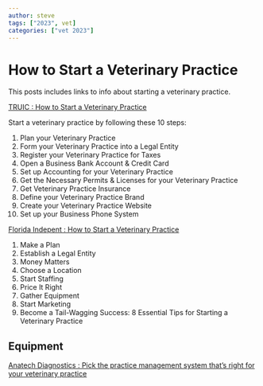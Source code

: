 ```yaml
---
author: steve
tags: ["2023", vet]
categories: ["vet 2023"]
---
```

# How to Start a Veterinary Practice

This posts includes links to info about starting a veterinary practice.

[TRUIC : How to Start a Veterinary Practice](https://howtostartanllc.com/business-ideas/veterinary)  


Start a veterinary practice by following these 10 steps:
1. Plan your Veterinary Practice
1. Form your Veterinary Practice into a Legal Entity
1. Register your Veterinary Practice for Taxes
1. Open a Business Bank Account & Credit Card
1. Set up Accounting for your Veterinary Practice
1. Get the Necessary Permits & Licenses for your Veterinary Practice
1. Get Veterinary Practice Insurance
1. Define your Veterinary Practice Brand
1. Create your Veterinary Practice Website
1. Set up your Business Phone System

[Florida Indepent : How to Start a Veterinary Practice](https://floridaindependent.com/how-to-start-a-veterinary-practice/)  

1.  Make a Plan
1.  Establish a Legal Entity
1.  Money Matters
1.  Choose a Location
1.  Start Staffing
1.  Price It Right
1.  Gather Equipment
1.  Start Marketing
1. Become a Tail-Wagging Success: 8 Essential Tips for Starting a Veterinary Practice

## Equipment

[Anatech Diagnostics : Pick the practice management system that’s right for your veterinary practice](https://www.antechdiagnostics.com/about/new-veterinary-practice/?utm_source=bing&utm_medium=cpc&utm_campaign=npp_vet_clinic&msclkid=78db4cb6ca6a1037cde3288dc3d45153)

